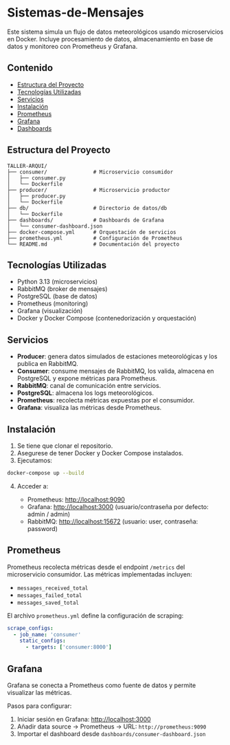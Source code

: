 # Sistemas-de-Mensajes
Este sistema simula un flujo de datos meteorológicos usando microservicios en Docker. Incluye procesamiento de datos, almacenamiento en base de datos y monitoreo con Prometheus y Grafana.
## Contenido

* [Estructura del Proyecto](#estructura-del-proyecto)
* [Tecnologías Utilizadas](#tecnologías-utilizadas)
* [Servicios](#servicios)
* [Instalación](#instalación)
* [Prometheus](#prometheus)
* [Grafana](#grafana)
* [Dashboards](#dashboards)

## Estructura del Proyecto

```
TALLER-ARQUI/
├── consumer/               # Microservicio consumidor
│   ├── consumer.py
│   └── Dockerfile
├── producer/               # Microservicio productor
│   ├── producer.py
│   └── Dockerfile
├── db/                     # Directorio de datos/db
│   └── Dockerfile
├── dashboards/             # Dashboards de Grafana
│   └── consumer-dashboard.json
├── docker-compose.yml      # Orquestación de servicios
├── prometheus.yml          # Configuración de Prometheus
└── README.md               # Documentación del proyecto
```
## Tecnologías Utilizadas

* Python 3.13 (microservicios)
* RabbitMQ (broker de mensajes)
* PostgreSQL (base de datos)
* Prometheus (monitoring)
* Grafana (visualización)
* Docker y Docker Compose (contenedorización y orquestación)

## Servicios

* **Producer**: genera datos simulados de estaciones meteorológicas y los publica en RabbitMQ.
* **Consumer**: consume mensajes de RabbitMQ, los valida, almacena en PostgreSQL y expone métricas para Prometheus.
* **RabbitMQ**: canal de comunicación entre servicios.
* **PostgreSQL**: almacena los logs meteorológicos.
* **Prometheus**: recolecta métricas expuestas por el consumidor.
* **Grafana**: visualiza las métricas desde Prometheus.

## Instalación

1. Se tiene que clonar el repositorio.
2. Asegurese de tener Docker y Docker Compose instalados.
3. Ejecutamos:

```bash
docker-compose up --build
```

4. Acceder a:

   * Prometheus: [http://localhost:9090](http://localhost:9090)
   * Grafana: [http://localhost:3000](http://localhost:3000) (usuario/contraseña por defecto: admin / admin)
   * RabbitMQ: [http://localhost:15672](http://localhost:15672) (usuario: user, contraseña: password)

## Prometheus

Prometheus recolecta métricas desde el endpoint `/metrics` del microservicio consumidor. Las métricas implementadas incluyen:

* `messages_received_total`
* `messages_failed_total`
* `messages_saved_total`

El archivo `prometheus.yml` define la configuración de scraping:

```yaml
scrape_configs:
  - job_name: 'consumer'
    static_configs:
      - targets: ['consumer:8000']
```

## Grafana

Grafana se conecta a Prometheus como fuente de datos y permite visualizar las métricas.

Pasos para configurar:

1. Iniciar sesión en Grafana: [http://localhost:3000](http://localhost:3000)
2. Añadir data source → Prometheus → URL: `http://prometheus:9090`
3. Importar el dashboard desde `dashboards/consumer-dashboard.json`

